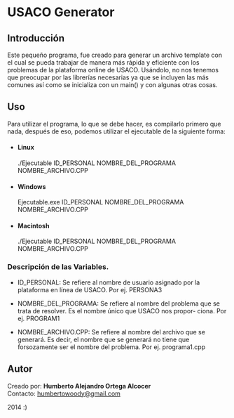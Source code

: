 USACO Generator
===============

## Introducción

Este pequeño programa, fue creado para generar un archivo template con el cual
se pueda trabajar de manera más rápida y eficiente con los problemas de la 
plataforma online de USACO. Usándolo, no nos tenemos que preocupar por las
librerías necesarias ya que se incluyen las más comunes así como se inicializa
con un main() y con algunas otras cosas.

## Uso

Para utilizar el programa, lo que se debe hacer, es compilarlo primero que nada, 
después de eso, podemos utilizar el ejecutable de la siguiente forma:

 - #### Linux
    
    ./Ejecutable ID_PERSONAL NOMBRE_DEL_PROGRAMA NOMBRE_ARCHIVO.CPP

 - #### Windows

    Ejecutable.exe ID_PERSONAL NOMBRE_DEL_PROGRAMA NOMBRE_ARCHIVO.CPP

 - #### Macintosh

    ./Ejecutable ID_PERSONAL NOMBRE_DEL_PROGRAMA NOMBRE_ARCHIVO.CPP

### Descripción de las Variables.

 - ID_PERSONAL:             Se refiere al nombre de usuario asignado por la 
                            plataforma en línea de USACO. Por ej. PERSONA3

 - NOMBRE_DEL_PROGRAMA:     Se refiere al nombre del problema que se trata de
                            resolver. Es el nombre único que USACO nos propor-
                            ciona. Por ej. PROGRAM1

 - NOMBRE_ARCHIVO.CPP:      Se refiere al nombre del archivo que se generará.
                            Es decir, el nombre que se generará no tiene que
                            forsozamente ser el nombre del problema. Por
                            ej. programa1.cpp

## Autor

Creado por: **Humberto Alejandro Ortega Alcocer** <br>
Contacto: <humbertowoody@gmail.com><br>

2014 :)

